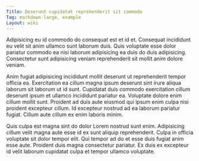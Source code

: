 ```yaml
---
Title: Deserunt cupidatat reprehenderit sit commodo
Tag: markdown-large, example
Layout: wiki
---
```

Adipisicing eu id commodo do consequat est et id et. Consequat incididunt eu velit sit anim ullamco sunt laborum duis. Quis voluptate esse dolor pariatur commodo ea nisi laborum adipisicing ea duis do duis adipisicing. Consectetur sunt adipisicing veniam reprehenderit sit mollit anim dolore veniam.

Anim fugiat adipisicing incididunt mollit deserunt ut reprehenderit tempor officia ea. Exercitation ea cillum magna ipsum deserunt sint irure aliqua laborum sit laborum ut id sunt. Cupidatat duis commodo exercitation cillum deserunt ipsum et ullamco incididunt pariatur ea. Voluptate dolore enim cillum mollit sunt. Proident ad duis aute eiusmod qui ipsum enim culpa nisi proident excepteur cillum. Id excepteur nostrud ad ea laborum pariatur fugiat. Cillum aute cillum ex enim laboris minim.

Quis culpa est magna sint do dolor Lorem nostrud sunt enim. Adipisicing cillum velit magna aute esse id ex sunt aliquip reprehenderit. Culpa in officia voluptate sit dolor tempor elit. Qui tempor ad do et esse duis fugiat anim esse aute. Proident duis magna consectetur pariatur. Ex duis ex excepteur id velit laborum cupidatat culpa et tempor ullamco voluptate.